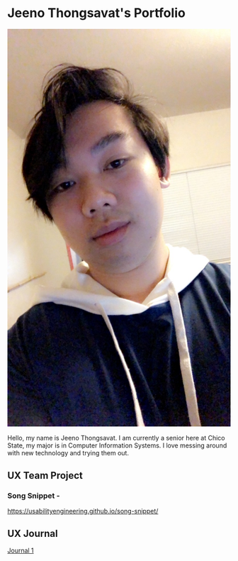 # Jeeno Thongsavat's Portfolio

![A picture of myself](/assets/jeeno-thongsavat.JPG)

Hello, my name is Jeeno Thongsavat. I am currently a senior here at Chico State, my major is in Computer Information Systems. I love messing around with new technology and trying them out. 

## UX Team Project
### Song Snippet -
https://usabilityengineering.github.io/song-snippet/


## UX Journal

[Journal 1](j01/)
